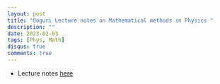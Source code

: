 ```yaml
---
layout: post
title: "Ooguri Lecture notes on Mathematical methods in Physics "
description: ""
date: 2023-02-03
tags: [Phys, Math]
disqus: true
comments: true
---
```


- Lecture notes <a href="pdfs/ooguri.pdf"> here </a>
